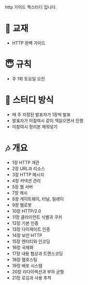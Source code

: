 
http 가이드 책스터디 입니다.

# 📖 교재
* HTTP 완벽 가이드

# 😇 규칙
* 주 1회 토요일 오전

# 🙂 스터디 방식
* 매 주 지정된 발표자가 1장씩 발표
* 발표자가 미참여시 같이 책읽으면서 진행
* 미참여시 정리본 채워넣기


# 🎶 개요
* 1장 HTTP 개관
* 2장 URL과 리소스
* 3장 HTTP 메시지
* 4장 커넥션 관리
* 5장 웹 서버
* 7장 캐시
* 8장 게이트웨이, 터널, 릴레이
* 9장 웹로봇
* 10장 HTTP/2.0
* 11장 클라이언트 식별과 쿠키
* 12장 기본 인증
* 13장 다이제이트 인증
* 14장 보안 HTTP
* 15장 엔터티와 인코딩
* 16장 국제화
* 17장 내용 협상과 트랜스코딩
* 18장 웹호스팅
* 19장 배포 시스템
* 20장 리다이렉션과 부하 균형
* 21장 로깅과 사용 추척
